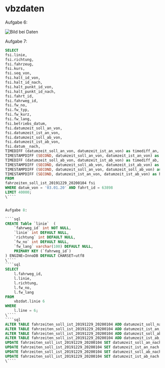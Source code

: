 # vbzdaten

Aufgabe 6:

![Bild bei Daten](file:/vbzdaten/Bookmarks/assets/a6.png)



Aufgabe 7:

````sql
SELECT
fsi.linie, 
fsi.richtung, 
fsi.fahrzeug,
fsi.kurs,
fsi.seq_von, 
fsi.halt_id_von, 
fsi.halt_id_nach, 
fsi.halt_punkt_id_von, 
fsi.halt_punkt_id_nach, 
fsi.fahrt_id, 
fsi.fahrweg_id, 
fsi.fw_no,
fsi.fw_typ,
fsi.fw_kurz,
fsi.fw_lang, 
fsi.betriebs_datum, 
fsi.datumzeit_soll_an_von, 
fsi.datumzeit_ist_an_von, 
fsi.datumzeit_soll_ab_von, 
fsi.datumzeit_ist_ab_von, 
fsi.datum__nach,
TIMEDIFF (datumzeit_soll_an_von, datumzeit_ist_an_von) as timediff_an,
TIMESTAMPDIFF (SECOND, datumzeit_soll_an_von, datumzeit_ist_an_von) as timediff_an_seconds, 
TIMEDIFF (datumzeit_soll_ab_von, datumzeit_ist_ab_von) as timediff_ab,
TIMESTAMPDIFF (SECOND, datumzeit_soll_ab_von, datumzeit_ist_ab_von) as timediff_ab_seconds, 
TIMESTAMPDIFF (SECOND, datumzeit_soll_an_von, datumzeit_soll_ab_von) as halt_soll_time_seconds, 
TIMESTAMPDIFF (SECOND, datumzeit_ist_an_von, datumzeit_ist_ab_von) as halt_ist_time_seconds
FROM
fahrzeiten_soll_ist_20191229_20200104 fsi
WHERE datum_von = '03.01.20' AND fahrt_id = 63898
LIMIT 40000;
\````


Aufgabe 8:

````sql
CREATE Table `linie`  (
	`fahrweg_id` int NOT NULL,
	`linie` int DEFAULT NULL,
	`richtung` int DEFAULT NULL,
	`fw_no` int DEFAULT NULL,
	`fw_lang` varchar(100) DEFAULT NULL,
	PRIMARY KEY (`fahrweg_id`)
) ENGINE=InnoDB DEFAULT CHARSET=utf8
\````
````sql
SELECT 
	l.fahrweg_id,
	l.linie,
	l.richtung,
	l.fw_no,
	l.fw_lang
FROM 
	vbzdat.linie 6
WHERE
	l.line = 6;
\````	
````sql
ALTER TABLE fahrzeiten_soll_ist_20191229_20200104 ADD datumzeit_soll_nach_von DATETIME NULL;
ALTER TABLE fahrzeiten_soll_ist_20191229_20200104 ADD datumzeit_ist_an_nach DATETIME NULL;
ALTER TABLE fahrzeiten_soll_ist_20191229_20200104 ADD datumzeit_soll_ab_nach DATETIME NULL;
ALTER TABLE fahrzeiten_soll_ist_20191229_20200104 ADD datumzeit_ist_ab_nach DATETIME NULL;
UPDATE fahrzeiten_soll_ist_20191229_20200104 SET datumzeit_soll_an_nach = DATE_ADD(STR_TO_DATE(datum_nach,'%d.%m.%Y'), INTERVAL soll_an_nach SECOND);
UPDATE fahrzeiten_soll_ist_20191229_20200104 SET datumzeit_ist_an_nach = DATE_ADD(STR_TO_DATE(datum_nach,'%d.%m.%Y'), INTERVAL ist_an_nach SECOND);
UPDATE fahrzeiten_soll_ist_20191229_20200104 SET datumzeit_soll_ab_nach = DATE_ADD(STR_TO_DATE(datum_nach,'%d.%m.%Y'), INTERVAL soll_ab_nach SECOND);
UPDATE fahrzeiten_soll_ist_20191229_20200104 SET datumzeit_ist_ab_nach = DATE_ADD(STR_TO_DATE(datum_nach,'%d.%m.%Y'), INTERVAL ist_ab_nach SECOND);
\````	
